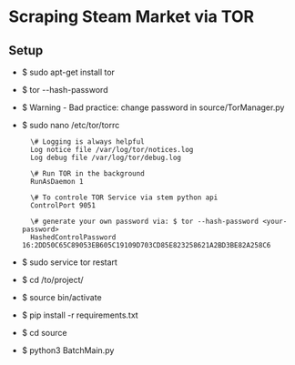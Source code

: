 # Scraping Steam Market via TOR
## Setup

- $ sudo apt-get install tor
- $ tor --hash-password <your-password>
- $ Warning - Bad practice: change password in source/TorManager.py
- $ sudo nano /etc/tor/torrc
	
		\# Logging is always helpful
		Log notice file /var/log/tor/notices.log
		Log debug file /var/log/tor/debug.log
	
		\# Run TOR in the background
		RunAsDaemon 1
	
		\# To controle TOR Service via stem python api 
		ControlPort 9051
	
		\# generate your own password via: $ tor --hash-password <your-password>
		HashedControlPassword 16:2DD50C65C89053EB605C19109D703CD85E823258621A2BD3BE82A258C6

- $ sudo service tor restart
- $ cd /to/project/
- $ source bin/activate
- $ pip install -r requirements.txt
- $ cd source
- $ python3 BatchMain.py


